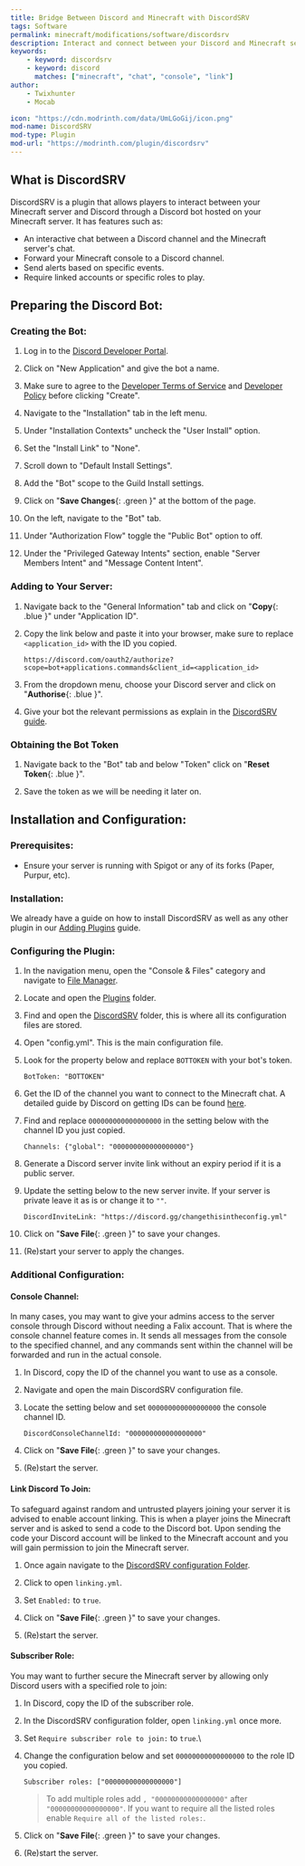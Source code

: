 ```yaml
---
title: Bridge Between Discord and Minecraft with DiscordSRV
tags: Software
permalink: minecraft/modifications/software/discordsrv
description: Interact and connect between your Discord and Minecraft servers.
keywords:
    - keyword: discordsrv
    - keyword: discord
      matches: ["minecraft", "chat", "console", "link"]
author:
    - Twixhunter
    - Mocab

icon: "https://cdn.modrinth.com/data/UmLGoGij/icon.png"
mod-name: DiscordSRV
mod-type: Plugin
mod-url: "https://modrinth.com/plugin/discordsrv"
---
```


## What is DiscordSRV

DiscordSRV is a plugin that allows players to interact between your Minecraft server and Discord through a Discord bot hosted on your Minecraft server. It has features such as:

-   An interactive chat between a Discord channel and the Minecraft server's chat.
-   Forward your Minecraft console to a Discord channel.
-   Send alerts based on specific events.
-   Require linked accounts or specific roles to play.

## Preparing the Discord Bot:

### Creating the Bot:

1. Log in to the [Discord Developer Portal](https://discord.com/developers/applications/).

2. Click on "New Application" and give the bot a name.

3. Make sure to agree to the [Developer Terms of Service](https://support-dev.discord.com/hc/en-us/articles/8562894815383-Discord-Developer-Terms-of-Service) and [Developer Policy](https://support-dev.discord.com/hc/en-us/articles/8563934450327-Discord-Developer-Policy) before clicking "Create".

4. Navigate to the "Installation" tab in the left menu.

5. Under "Installation Contexts" uncheck the "User Install" option.

6. Set the "Install Link" to "None".

7. Scroll down to "Default Install Settings".

8. Add the "Bot" scope to the Guild Install settings.

9. Click on "**Save Changes**{: .green }" at the bottom of the page.

10. On the left, navigate to the "Bot" tab.

11. Under "Authorization Flow" toggle the "Public Bot" option to off.

12. Under the "Privileged Gateway Intents" section, enable "Server Members Intent" and "Message Content Intent".

### Adding to Your Server:

1.  Navigate back to the "General Information" tab and click on "**Copy**{: .blue }" under "Application ID".

2.  Copy the link below and paste it into your browser, make sure to replace `<application_id>` with the ID you copied.

    ```
    https://discord.com/oauth2/authorize?scope=bot+applications.commands&client_id=<application_id>
    ```

3.  From the dropdown menu, choose your Discord server and click on "**Authorise**{: .blue }".

4.  Give your bot the relevant permissions as explain in the [DiscordSRV guide](https://docs.discordsrv.com/installation/initial-setup/#advanced-information).

### Obtaining the Bot Token

1.  Navigate back to the "Bot" tab and below "Token" click on "**Reset Token**{: .blue }".

2.  Save the token as we will be needing it later on.

## Installation and Configuration:

### Prerequisites:

-   Ensure your server is running with Spigot or any of its forks (Paper, Purpur, etc).

### Installation:

We already have a guide on how to install DiscordSRV as well as any other plugin in our [Adding Plugins](/minecraft/modifications/general/adding-plugins) guide.

### Configuring the Plugin:

1. In the navigation menu, open the "Console & Files" category and navigate to [File Manager](https://client.falixnodes.net/server/filemanager).

2. Locate and open the [Plugins](https://client.falixnodes.net/server/filemanager?dir=/plugins/) folder.

3. Find and open the [DiscordSRV](https://client.falixnodes.net/server/filemanager?dir=/plugins/DiscordSRV/) folder, this is where all its configuration files are stored.

4. Open "config.yml". This is the main configuration file.

5. Look for the property below and replace `BOTTOKEN` with your bot's token.

    ```
    BotToken: "BOTTOKEN"
    ```

6. Get the ID of the channel you want to connect to the Minecraft chat. A detailed guide by Discord on getting IDs can be found [here](https://support.discord.com/hc/en-us/articles/206346498-Where-can-I-find-my-User-Server-Message-ID).

7. Find and replace `000000000000000000` in the setting below with the channel ID you just copied.

    ```
    Channels: {"global": "000000000000000000"}
    ```

8. Generate a Discord server invite link without an expiry period if it is a public server.

9. Update the setting below to the new server invite. If your server is private leave it as is or change it to `""`.

    ```
    DiscordInviteLink: "https://discord.gg/changethisintheconfig.yml"
    ```

10. Click on "**Save File**{: .green }" to save your changes.

11. (Re)start your server to apply the changes.

### Additional Configuration:

#### Console Channel:

In many cases, you may want to give your admins access to the server console through Discord without needing a Falix account. That is where the console channel feature comes in. It sends all messages from the console to the specified channel, and any commands sent within the channel will be forwarded and run in the actual console.

1. In Discord, copy the ID of the channel you want to use as a console.

2. Navigate and open the main DiscordSRV configuration file.

3. Locate the setting below and set `000000000000000000` the console channel ID.

    ```
    DiscordConsoleChannelId: "000000000000000000"
    ```

4. Click on "**Save File**{: .green }" to save your changes.

5. (Re)start the server.

#### Link Discord To Join:

To safeguard against random and untrusted players joining your server it is advised to enable account linking. This is when a player joins the Minecraft server and is asked to send a code to the Discord bot. Upon sending the code your Discord account will be linked to the Minecraft account and you will gain permission to join the Minecraft server.

1. Once again navigate to the [DiscordSRV configuration Folder](https://client.falixnodes.net/server/filemanager?dir=/plugins/DiscordSRV/).

2. Click to open `linking.yml`.

3. Set `Enabled:` to `true`.

4. Click on "**Save File**{: .green }" to save your changes.

5. (Re)start the server.

#### Subscriber Role:

You may want to further secure the Minecraft server by allowing only Discord users with a specified role to join:

1. In Discord, copy the ID of the subscriber role.

2. In the DiscordSRV configuration folder, open `linking.yml` once more.

3. Set `Require subscriber role to join:` to `true`.\

4. Change the configuration below and set `00000000000000000` to the role ID you copied.

    ```
    Subscriber roles: ["00000000000000000"]
    ```

    > To add multiple roles add `, "00000000000000000"` after `"00000000000000000"`.
    > If you want to require all the listed roles enable `Require all of the listed roles:`.

5. Click on "**Save File**{: .green }" to save your changes.

6. (Re)start the server.
